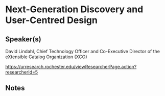 Next-Generation Discovery and User-Centred Design
========

Speaker(s)
---
David Lindahl, Chief Technology Officer and Co-Executive Director of the eXtensible Catalog Organization (XCO)

https://urresearch.rochester.edu/viewResearcherPage.action?researcherId=5

Notes
---

